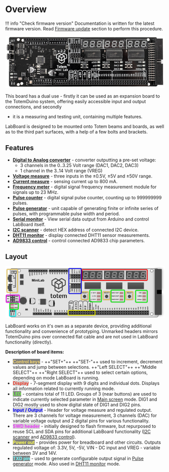 # Overview

!!! info "Check firmware version"
    Documentation is written for the latest firmware version. Read [Firmware update](/labboard/firmware-update/) section to perform this procedure.

![Mini Lab LabBoard photo](/assets/images/mini-lab/labboard-v2.2-photo.jpg)

This board has a dual use - firstly it can be used as an expansion board to the TotemDuino system, offering easily accessible input and output connections, and secondly
- it is a measuring and testing unit, containing multiple features.

LabBoard is designed to be mounted onto Totem beams and boards, as well as to the third part surfaces, with a help of a few bolts and brackets.

## Features

- [**Digital to Analog converter**](/labboard/main-screen/#middle-display) - converter outputting a pre-set voltage:
    - 3 channels in the 0..3.25 Volt range (DAC1, DAC2, DAC3)
    - 1 channel in the 3..14 Volt range (VREG)
- [**Voltage measure**](/labboard/main-screen/#voltage-measurement) - three inputs in the ±0.5V, ±5V and ±50V range.
- [**Current measure**](/labboard/main-screen/#current-measurement) - sensing current up to 800 mA.
- [**Frequency meter**](/labboard/features/frequency-meter/) - digital signal frequency measurement module for signals up to 23 MHz.
- [**Pulse counter**](/labboard/features/pulse-counter/) - digital signal pulse counter, counting up to 999999999 pulses.
- [**Pulse generator**](/labboard/features/pulse-generator/) - unit capable of generating finite or infinite series of pulses, with programmable pulse width and period.
- [**Serial monitor**](/labboard/features/serial-monitor/) - View serial data output from Arduino and control LabBoard itself.
- [**I2C scanner**](/labboard/features/i2c-scanner/) - detect HEX address of connected I2C device.
- [**DHT11 monitor**](/labboard/features/dht11-monitor/) - display connected DHT11 sensor measurements.
- [**AD9833 control**](/labboard/features/ad9833-control/) - control connected AD9833 chip parameters.

## Layout

![LabBoard description](/assets/images/mini-lab/labboard-description.png)

LabBoard works on it's own as a separate device, providing additional functionality and convenience of prototyping. Unmarked headers mirrors TotemDuino pins over connected flat cable and are not used in LabBoard functionality (directly).  

**Description of board items:**  

- <span style="color:#f2d36f;font-weight:bold;background:grey">Control keys</span> - ++"SET\+"++ ++"SET\-"++ used to increment, decrement values and jump between selections. ++"Left SELECT"++ ++"Middle SELECT"++ ++"Right SELECT"++ used to select certain options, depending on mode LabBoard is running.
- <span style="color:#ea3323;font-weight:bold;background:lightGrey">Display</span> - 7-segment display with 9 digits and individual dots. Displays all information related to currently running mode.
- <span style="color:#75fb4c;font-weight:bold;background:grey">LED</span> - contains total of 11 LED. Groups of 3 (near buttons) are used to indicate currently selected parameter in [Main screen](/labboard/main-screen/) mode. DIG1 and DIG2 mostly used to show digital state of DIG1 and DIG2 pins.
- <span style="color:#0000f5;font-weight:bold;background:lightGrey">Input / Output</span> - Header for voltage measure and regulated output. There are 3 channels for voltage measurement, 3 channels (DAC) for variable voltage output and 2 digital pins for various functionality.
- <span style="color:#ea33f7;font-weight:bold;background:lightGrey">SWD header</span> - initially designed to flash firmware, but repurposed to reuse SCL and SDA pins for additional LabBoard functionality ([I2C scanner](/labboard/features/i2c-scanner/) and [AD9833 control](/labboard/features/ad9833-control/)).
- <span style="color:#ffff54;font-weight:bold;background:grey">Power out</span> - provides power for breadboard and other circuits. Outputs regulated voltage of: 3.3V, 5V, -5V, VIN - DC input and VREG - variable between 3V and 14V.
- <span style="color:#75fbfd;font-weight:bold;background:grey">TXD pin</span> - used to generate configurable output signal in [Pulse generator](/labboard/features/pulse-generator/) mode. Also used in [DHT11 monitor](/labboard/features/dht11-monitor/) mode.
